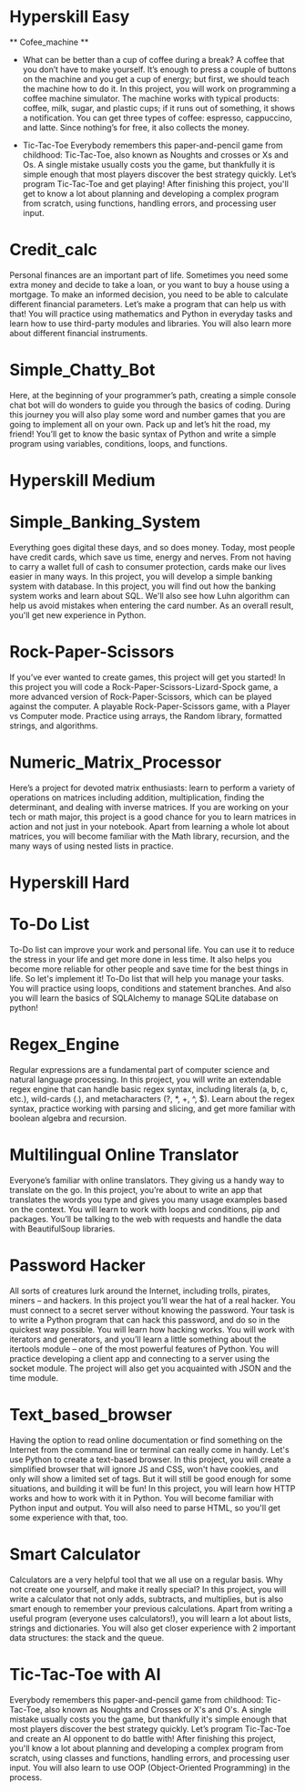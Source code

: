 # Hyperskill Easy #

** Cofee_machine **
*  What can be better than a cup of coffee during a break? A coffee that you don’t have to make yourself. It’s enough to press a couple of buttons on the machine and you get a cup of energy; but first, we should teach the machine how to do it. In this project, you will work on programming a coffee machine simulator. The machine works with typical products: coffee, milk, sugar, and plastic cups; if it runs out of something, it shows a notification. You can get three types of coffee: espresso, cappuccino, and latte. Since nothing’s for free, it also collects the money.

* Tic-Tac-Toe
  Everybody remembers this paper-and-pencil game from childhood: Tic-Tac-Toe, also known as Noughts and crosses or Xs and Os. A single mistake usually costs you the game, but thankfully it is simple enough that most players discover the best strategy quickly. Let’s program Tic-Tac-Toe and get playing!
  After finishing this project, you'll get to know a lot about planning and developing a complex program from scratch, using functions, handling errors, and processing user input.

# Credit_calc
  Personal finances are an important part of life. Sometimes you need some extra money and decide to take a loan, or you want to buy a house using a mortgage. To make an informed decision, you need to be able to calculate different financial parameters. Let’s make a program that can help us with that!
   You will practice using mathematics and Python in everyday tasks and learn how to use third-party modules and libraries. You will also learn more about different financial instruments.
   
# Simple_Chatty_Bot
  Here, at the beginning of your programmer’s path, creating a simple console chat bot will do wonders to guide you through the basics of coding. During this journey you will also play some word and number games that you are going to implement all on your own. Pack up and let’s hit the road, my friend!
  You’ll get to know the basic syntax of Python and write a simple program using variables, conditions, loops, and functions.
 

# Hyperskill Medium

# Simple_Banking_System
  Everything goes digital these days, and so does money. Today, most people have credit cards, which save us time, energy and nerves. From not having to carry a wallet full of cash to consumer protection, cards make our lives easier in many ways. In this project, you will develop a simple banking system with database.
  In this project, you will find out how the banking system works and learn about SQL. We'll also see how Luhn algorithm can help us avoid mistakes when entering the card number. As an overall result, you'll get new experience in Python.
  
# Rock-Paper-Scissors
  If you’ve ever wanted to create games, this project will get you started! In this project you will code a Rock-Paper-Scissors-Lizard-Spock game, a more advanced version of Rock-Paper-Scissors, which can be played against the computer.
  A playable Rock-Paper-Scissors game, with a Player vs Computer mode. Practice using arrays, the Random library, formatted strings, and algorithms.
  
# Numeric_Matrix_Processor
  Here’s a project for devoted matrix enthusiasts: learn to perform a variety of operations on matrices including addition, multiplication, finding the determinant, and dealing with inverse matrices. If you are working on your tech or math major, this project is a good chance for you to learn matrices in action and not just in your notebook.
  Apart from learning a whole lot about matrices, you will become familiar with the Math library, recursion, and the many ways of using nested lists in practice.
  
 
# Hyperskill Hard

# To-Do List
  To-Do list can improve your work and personal life. You can use it to reduce the stress in your life and get more done in less time. It also helps you become more reliable for other people and save time for the best things in life. So let's implement it!
  To-Do list that will help you manage your tasks. You will practice using loops, conditions and statement branches. And also you will learn the basics of SQLAlchemy to manage SQLite database on python!
  
# Regex_Engine
  Regular expressions are a fundamental part of computer science and natural language processing. In this project, you will write an extendable regex engine that can handle basic regex syntax, including literals (a, b, c, etc.), wild-cards (.), and metacharacters (?, *, +, ^, $).
  Learn about the regex syntax, practice working with parsing and slicing, and get more familiar with boolean algebra and recursion.

# Multilingual Online Translator
  Everyone’s familiar with online translators. They giving us a handy way to translate on the go. In this project, you’re about to write an app that translates the words you type and gives you many usage examples based on the context.
  You will learn to work with loops and conditions, pip and packages. You’ll be talking to the web with requests and handle the data with BeautifulSoup libraries.
  
# Password Hacker
  All sorts of creatures lurk around the Internet, including trolls, pirates, miners – and hackers. In this project you’ll wear the hat of a real hacker. You must connect to a secret server without knowing the password. Your task is to write a Python program that can hack this password, and do so in the quickest way possible.
  You will learn how hacking works. You will work with iterators and generators, and you’ll learn a little something about the itertools module – one of the most powerful features of Python. You will practice developing a client app and connecting to a server using the socket module. The project will also get you acquainted with JSON and the time module.
  
# Text_based_browser
  Having the option to read online documentation or find something on the Internet from the command line or terminal can really come in handy. Let's use Python to create a text-based browser. In this project, you will create a simplified browser that will ignore JS and CSS, won't have cookies, and only will show a limited set of tags. But it will still be good enough for some situations, and building it will be fun!
    In this project, you will learn how HTTP works and how to work with it in Python. You will become familiar with Python input and output. You will also need to parse HTML, so you'll get some experience with that, too.
    
# Smart Calculator
  Calculators are a very helpful tool that we all use on a regular basis. Why not create one yourself, and make it really special? In this project, you will write a calculator that not only adds, subtracts, and multiplies, but is also smart enough to remember your previous calculations.
    Apart from writing a useful program (everyone uses calculators!), you will learn a lot about lists, strings and dictionaries. You will also get closer experience with 2 important data structures: the stack and the queue.
    
# Tic-Tac-Toe with AI
  Everybody remembers this paper-and-pencil game from childhood: Tic-Tac-Toe, also known as Noughts and Crosses or X's and O's. A single mistake usually costs you the game, but thankfully it's simple enough that most players discover the best strategy quickly. Let’s program Tic-Tac-Toe and create an AI opponent to do battle with!
  After finishing this project, you'll know a lot about planning and developing a complex program from scratch, using classes and functions, handling errors, and processing user input. You will also learn to use OOP (Object-Oriented Programming) in the process.
